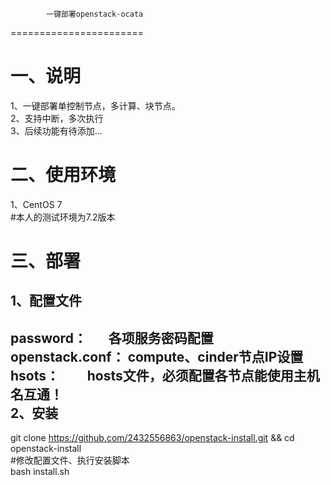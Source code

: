             一键部署openstack-ocata
=======================
# 一、说明  
1、一键部署单控制节点，多计算、块节点。  
2、支持中断，多次执行  
3、后续功能有待添加...  

# 二、使用环境  
1、CentOS 7  
#本人的测试环境为7.2版本  

# 三、部署  
1、配置文件  
-------------
password：       各项服务密码配置  
openstack.conf： compute、cinder节点IP设置  
hsots：          hosts文件，必须配置各节点能使用主机名互通！  
2、安装  
-------------
git clone https://github.com/2432556863/openstack-install.git && cd openstack-install  
#修改配置文件、执行安装脚本  
bash install.sh  
